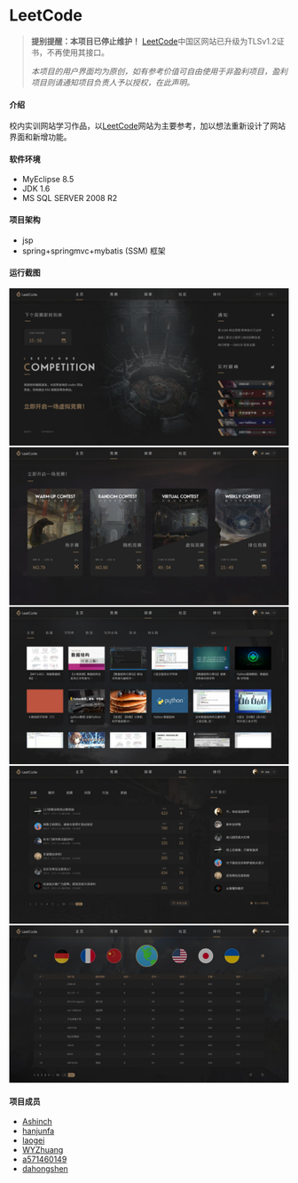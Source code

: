 # LeetCode

> **提别提醒：本项目已停止维护！** [LeetCode](https://leetcode-cn.com/)中国区网站已升级为TLSv1.2证书，不再使用其接口。
>
> *本项目的用户界面均为原创，如有参考价值可自由使用于非盈利项目，盈利项目则请通知项目负责人予以授权，在此声明。*

#### 介绍

校内实训网站学习作品，以[LeetCode](https://leetcode.com/)网站为主要参考，加以想法重新设计了网站界面和新增功能。

#### 软件环境

* MyEclipse 8.5
* JDK 1.6
* MS SQL SERVER 2008 R2

#### 项目架构
* jsp
* spring+springmvc+mybatis (SSM) 框架

#### 运行截图

![1.jpg](https://github.com/Ashinch/LeetCode/raw/master/WebRoot/images/1.jpg)
![2.jpg](https://github.com/Ashinch/LeetCode/raw/master/WebRoot/images/2.jpg)
![3.jpg](https://github.com/Ashinch/LeetCode/raw/master/WebRoot/images/3.jpg)
![4.jpg](https://github.com/Ashinch/LeetCode/raw/master/WebRoot/images/4.jpg)
![5.jpg](https://github.com/Ashinch/LeetCode/raw/master/WebRoot/images/5.jpg)

#### 项目成员

- [Ashinch](https://github.com/Glaxy-Auditore)
- [hanjunfa](https://gitee.com/hanjunfa)
- [laogei](https://gitee.com/laogei)
- [WYZhuang](https://gitee.com/WYZhuang)
- [a571460149](https://gitee.com/a571460149)
- [dahongshen](mailto:2326995206@qq.co)
